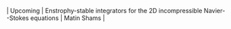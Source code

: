 | Upcoming | Enstrophy-stable integrators for the 2D incompressible Navier--Stokes equations | Matin Shams |